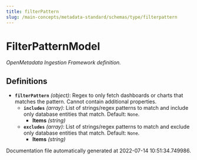 ```yaml
---
title: filterPattern
slug: /main-concepts/metadata-standard/schemas/type/filterpattern
---
```


# FilterPatternModel

*OpenMetadata Ingestion Framework definition.*

## Definitions

- **`filterPattern`** *(object)*: Regex to only fetch dashboards or charts that matches the pattern. Cannot contain additional properties.
  - **`includes`** *(array)*: List of strings/regex patterns to match and include only database entities that match. Default: `None`.
    - **Items** *(string)*
  - **`excludes`** *(array)*: List of strings/regex patterns to match and exclude only database entities that match. Default: `None`.
    - **Items** *(string)*


Documentation file automatically generated at 2022-07-14 10:51:34.749986.
